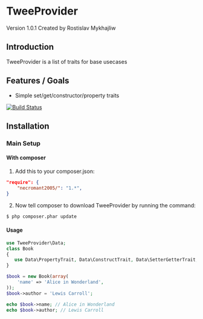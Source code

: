 TweeProvider
===========

Version 1.0.1 Created by Rostislav Mykhajliw

Introduction
------------

TweeProvider is a list of traits for base usecases

Features / Goals
----------------

* Simple set/get/constructor/property traits

[![Build Status](https://travis-ci.org/necromant2005/tt-provider.png?branch=master)](https://travis-ci.org/necromant2005/tt-provider)

Installation
------------

### Main Setup

#### With composer

1. Add this to your composer.json:

```json
"require": {
    "necromant2005/": "1.*",
}
```

2. Now tell composer to download TweeProvider by running the command:

```bash
$ php composer.phar update
```

#### Usage

```php
use TweeProvider\Data;
class Book
{
   use Data\PropertyTrait, Data\ConstructTrait, Data\SetterGetterTrait;
}

$book = new Book(array(
    'name' => 'Alice in Wonderland',
));
$book->author = 'Lewis Carroll';

echo $book->name; // Alice in Wonderland
echo $book->author; // Lewis Carroll
```